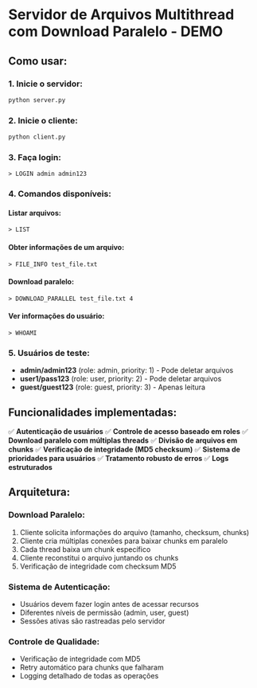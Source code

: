 # Servidor de Arquivos Multithread com Download Paralelo - DEMO

## Como usar:

### 1. Inicie o servidor:

```bash
python server.py
```

### 2. Inicie o cliente:

```bash
python client.py
```

### 3. Faça login:

```
> LOGIN admin admin123
```

### 4. Comandos disponíveis:

#### Listar arquivos:

```
> LIST
```

#### Obter informações de um arquivo:

```
> FILE_INFO test_file.txt
```

#### Download paralelo:

```
> DOWNLOAD_PARALLEL test_file.txt 4
```

#### Ver informações do usuário:

```
> WHOAMI
```

### 5. Usuários de teste:

- **admin/admin123** (role: admin, priority: 1) - Pode deletar arquivos
- **user1/pass123** (role: user, priority: 2) - Pode deletar arquivos
- **guest/guest123** (role: guest, priority: 3) - Apenas leitura

## Funcionalidades implementadas:

✅ **Autenticação de usuários**
✅ **Controle de acesso baseado em roles**
✅ **Download paralelo com múltiplas threads**
✅ **Divisão de arquivos em chunks**
✅ **Verificação de integridade (MD5 checksum)**
✅ **Sistema de prioridades para usuários**
✅ **Tratamento robusto de erros**
✅ **Logs estruturados**

## Arquitetura:

### Download Paralelo:

1. Cliente solicita informações do arquivo (tamanho, checksum, chunks)
2. Cliente cria múltiplas conexões para baixar chunks em paralelo
3. Cada thread baixa um chunk específico
4. Cliente reconstitui o arquivo juntando os chunks
5. Verificação de integridade com checksum MD5

### Sistema de Autenticação:

- Usuários devem fazer login antes de acessar recursos
- Diferentes níveis de permissão (admin, user, guest)
- Sessões ativas são rastreadas pelo servidor

### Controle de Qualidade:

- Verificação de integridade com MD5
- Retry automático para chunks que falharam
- Logging detalhado de todas as operações
